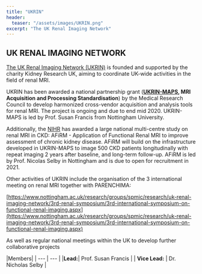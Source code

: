 ```yaml
---
title: "UKRIN"
header:
  teaser: "/assets/images/UKRIN.png"
excerpt: "The UK Renal Imaging Network"
---
```


## UK RENAL IMAGING NETWORK

[The UK Renal Imaging Network (UKRIN)](https://kidneyresearchuk.org/research/research-networks/uk-renal-imaging-network/) is founded and supported by the charity Kidney Research UK, aiming to coordinate UK-wide activities in the field of renal MRI.

UKRIN has been awarded a national partnership grant (**[UKRIN-MAPS](https://www.nottingham.ac.uk/research/groups/spmic/research/uk-renal-imaging-network/ukrin-maps.aspx), MRI Acquisition and Processing Standardisation**) by the Medical Research Council to develop harmonized cross-vendor acquisition and analysis tools for renal MRI. The project is ongoing and due to end mid 2020. UKRIN-MAPS is led by Prof. Susan Francis from Nottingham University.

Additionally, the [NIHR](https://fundingawards.nihr.ac.uk/award/NIHR128494) has awarded a large national multi-centre study on renal MRI in CKD: AFiRM - Application of Functional Renal MRI to improve assessment of chronic kidney disease. AFiRM will build on the infrastructure developed in UKRIN-MAPS to image 500 CKD patients longitudinally with repeat imaging 2 years after baseline, and long-term follow-up. AFiRM is led by Prof. Nicolas Selby in Nottingham and is due to open for recruitment in 2021.

Other activities of UKRIN include the organisation of the 3 international meeting on renal MRI together with PARENCHIMA:

[https://www.nottingham.ac.uk/research/groups/spmic/research/uk-renal-imaging-network/3rd-renal-symposium/3rd-international-symposium-on-functional-renal-imaging.aspx](https://www.nottingham.ac.uk/research/groups/spmic/research/uk-renal-imaging-network/3rd-renal-symposium/3rd-international-symposium-on-functional-renal-imaging.aspx)

As well as regular national meetings within the UK to develop further collaborative projects

|Members|
| --- | --- |
|**Lead:**| Prof. Susan Francis |
| **Vice Lead:** | Dr. Nicholas Selby |